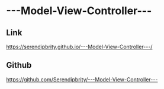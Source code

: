 # ---Model-View-Controller---

## Link
https://serendipbrity.github.io/---Model-View-Controller---/

## Github

https://github.com/Serendipbrity/---Model-View-Controller---
